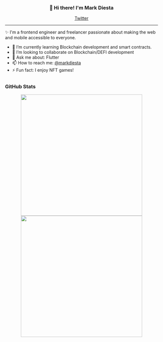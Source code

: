 
<h3 align="center">👋 Hi there! I'm Mark Diesta</h3>
<p align="center">
  <a href="https://twitter.com/markdiesta">Twitter</a>
</p>

---
✨ I'm a frontend engineer and freelancer passionate about making the web and mobile accessible to everyone.


- 🌱 I’m currently learning Blockchain development and smart contracts.
- 👯 I’m looking to collaborate on Blockchain/DEFI development
- 💬 Ask me about: Flutter 
- 📫 How to reach me: [@markdiesta](https://twitter.com/markdiesta)
- ⚡ Fun fact: I enjoy NFT games!


## <h3 align="left">GitHub Stats</h3>

<p align = "center">
  <img src = "https://github-readme-stats.vercel.app/api?username=madz&show_icons=true&theme=bear" width = 400>
  <img src = "https://github-readme-streak-stats.herokuapp.com?user=madz&theme=dark&hide_border=true" width = 400>
</p>
